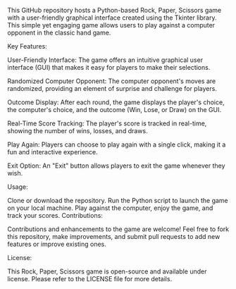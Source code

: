 This GitHub repository hosts a Python-based Rock, Paper, Scissors game with a user-friendly graphical interface created using the Tkinter library. This simple yet engaging game allows users to play against a computer opponent in the classic hand game.

Key Features:

User-Friendly Interface: The game offers an intuitive graphical user interface (GUI) that makes it easy for players to make their selections.

Randomized Computer Opponent: The computer opponent's moves are randomized, providing an element of surprise and challenge for players.

Outcome Display: After each round, the game displays the player's choice, the computer's choice, and the outcome (Win, Lose, or Draw) on the GUI.

Real-Time Score Tracking: The player's score is tracked in real-time, showing the number of wins, losses, and draws.

Play Again: Players can choose to play again with a single click, making it a fun and interactive experience.

Exit Option: An "Exit" button allows players to exit the game whenever they wish.

Usage:

Clone or download the repository.
Run the Python script to launch the game on your local machine.
Play against the computer, enjoy the game, and track your scores.
Contributions:

Contributions and enhancements to the game are welcome! Feel free to fork this repository, make improvements, and submit pull requests to add new features or improve existing ones.

License:

This Rock, Paper, Scissors game is open-source and available under license. Please refer to the LICENSE file for more details.
